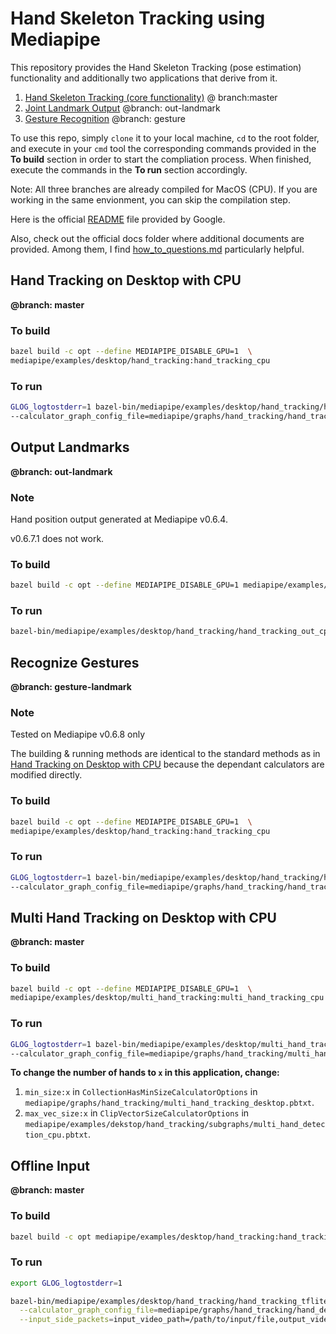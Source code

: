 # Hand Skeleton Tracking using Mediapipe

This repository provides the Hand Skeleton Tracking (pose estimation) functionality and additionally two applications that derive from it.

1. [Hand Skeleton Tracking (core functionality)](#hand-tracking-on-desktop-with-cpu) @ branch:master
2. [Joint Landmark Output](#output-landmarks) @branch: out-landmark
3. [Gesture Recognition](#recognize-gestures) @branch: gesture

To use this repo, simply `clone` it to your local machine, `cd` to the root folder, and execute in your `cmd` tool the corresponding commands provided in the **To build** section in order to start the compliation process. When finished, execute the commands in the **To run** section accordingly.

Note: All three branches are already compiled for MacOS (CPU). If you are working in the same envionment, you can skip the compilation step.

Here is the official [README](./official-readme.md) file provided by Google.

Also, check out the official docs folder where additional documents are provided. Among them, I find [how_to_questions.md](./mediapipe/docs/how_to_questions.md) particularly helpful.

## Hand Tracking on Desktop with CPU

**@branch: master**

### To build

```bash
bazel build -c opt --define MEDIAPIPE_DISABLE_GPU=1  \
mediapipe/examples/desktop/hand_tracking:hand_tracking_cpu
```

### To run

```bash
GLOG_logtostderr=1 bazel-bin/mediapipe/examples/desktop/hand_tracking/hand_tracking_cpu  \
--calculator_graph_config_file=mediapipe/graphs/hand_tracking/hand_tracking_desktop_live.pbtxt
```

## Output Landmarks

**@branch: out-landmark**

### Note

Hand position output generated at Mediapipe v0.6.4.

v0.6.7.1 does not work.

### To build

```bash
bazel build -c opt --define MEDIAPIPE_DISABLE_GPU=1 mediapipe/examples/desktop/hand_tracking:hand_tracking_out_cpu
```

### To run

```bash
bazel-bin/mediapipe/examples/desktop/hand_tracking/hand_tracking_out_cpu --calculator_graph_config_file=mediapipe/graphs/hand_tracking/hand_tracking_desktop_live.pbtxt
```

## Recognize Gestures

**@branch: gesture-landmark**

### Note

Tested on Mediapipe v0.6.8 only

The building & running methods are identical to the standard methods as in [Hand Tracking on Desktop with CPU](#hand-tracking-on-desktop-with-cpu) because the dependant calculators are modified directly.

### To build

```bash
bazel build -c opt --define MEDIAPIPE_DISABLE_GPU=1  \
mediapipe/examples/desktop/hand_tracking:hand_tracking_cpu
```

### To run

```bash
GLOG_logtostderr=1 bazel-bin/mediapipe/examples/desktop/hand_tracking/hand_tracking_cpu  \
--calculator_graph_config_file=mediapipe/graphs/hand_tracking/hand_tracking_desktop_live.pbtxt
```

## Multi Hand Tracking on Desktop with CPU

**@branch: master**

###  To build

```bash
bazel build -c opt --define MEDIAPIPE_DISABLE_GPU=1  \
mediapipe/examples/desktop/multi_hand_tracking:multi_hand_tracking_cpu
```

### To run

```bash
GLOG_logtostderr=1 bazel-bin/mediapipe/examples/desktop/multi_hand_tracking/multi_hand_tracking_cpu  \
--calculator_graph_config_file=mediapipe/graphs/hand_tracking/multi_hand_tracking_desktop_live.pbtxt
```

**To change the number of hands to `x` in this application, change:**

1. `min_size:x` in `CollectionHasMinSizeCalculatorOptions` in `mediapipe/graphs/hand_tracking/multi_hand_tracking_desktop.pbtxt`.
2. `max_vec_size:x` in `ClipVectorSizeCalculatorOptions` in `mediapipe/examples/dekstop/hand_tracking/subgraphs/multi_hand_detection_cpu.pbtxt`.

## Offline Input

**@branch: master**

### To build

```bash
bazel build -c opt mediapipe/examples/desktop/hand_tracking:hand_tracking_tflite --define MEDIAPIPE_DISABLE_GPU=1
```

### To run

```bash
export GLOG_logtostderr=1

bazel-bin/mediapipe/examples/desktop/hand_tracking/hand_tracking_tflite \
  --calculator_graph_config_file=mediapipe/graphs/hand_tracking/hand_detection_desktop.pbtxt \
  --input_side_packets=input_video_path=/path/to/input/file,output_video_path=/path/to/output/file
```

